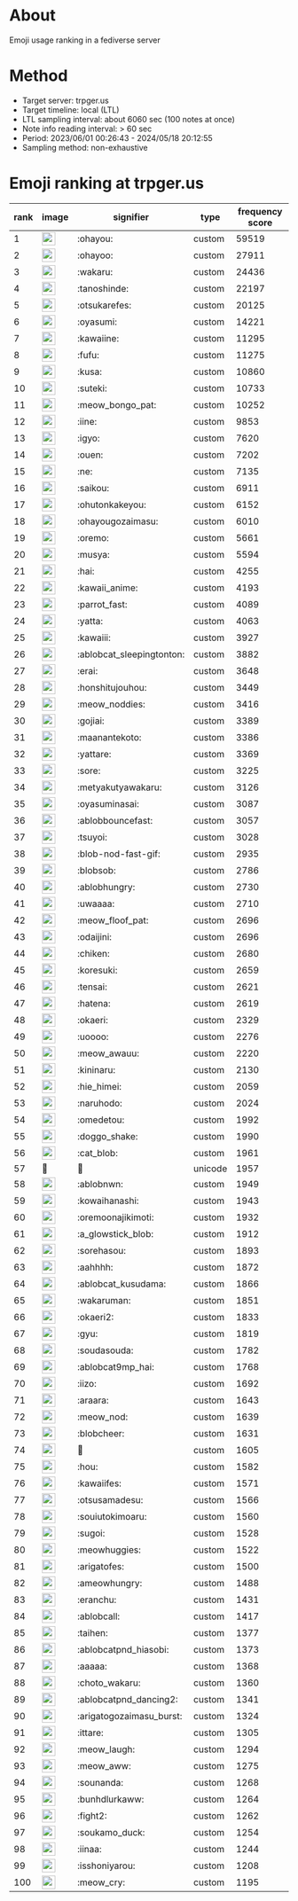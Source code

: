 # About
Emoji usage ranking in a fediverse server

# Method
- Target server: trpger.us
- Target timeline: local (LTL)
- LTL sampling interval: about 6060 sec (100 notes at once)
- Note info reading interval: > 60 sec
- Period: 2023/06/01 00:26:43 - 2024/05/18 20:12:55 
- Sampling method: non-exhaustive

# Emoji ranking at trpger.us

|rank|image|signifier|type|frequency score|
|----|----|----|----|----|
|1|<img height="24" src="https://trpger.us/emoji/ohayou.webp">|:ohayou:|custom|59519|
|2|<img height="24" src="https://trpger.us/emoji/ohayoo.webp">|:ohayoo:|custom|27911|
|3|<img height="24" src="https://trpger.us/emoji/wakaru.webp">|:wakaru:|custom|24436|
|4|<img height="24" src="https://trpger.us/emoji/tanoshinde.webp">|:tanoshinde:|custom|22197|
|5|<img height="24" src="https://trpger.us/emoji/otsukarefes.webp">|:otsukarefes:|custom|20125|
|6|<img height="24" src="https://trpger.us/emoji/oyasumi.webp">|:oyasumi:|custom|14221|
|7|<img height="24" src="https://trpger.us/emoji/kawaiine.webp">|:kawaiine:|custom|11295|
|8|<img height="24" src="https://trpger.us/emoji/fufu.webp">|:fufu:|custom|11275|
|9|<img height="24" src="https://trpger.us/emoji/kusa.webp">|:kusa:|custom|10860|
|10|<img height="24" src="https://trpger.us/emoji/suteki.webp">|:suteki:|custom|10733|
|11|<img height="24" src="https://trpger.us/emoji/meow_bongo_pat.webp">|:meow_bongo_pat:|custom|10252|
|12|<img height="24" src="https://trpger.us/emoji/iine.webp">|:iine:|custom|9853|
|13|<img height="24" src="https://trpger.us/emoji/igyo.webp">|:igyo:|custom|7620|
|14|<img height="24" src="https://trpger.us/emoji/ouen.webp">|:ouen:|custom|7202|
|15|<img height="24" src="https://trpger.us/emoji/ne.webp">|:ne:|custom|7135|
|16|<img height="24" src="https://trpger.us/emoji/saikou.webp">|:saikou:|custom|6911|
|17|<img height="24" src="https://trpger.us/emoji/ohutonkakeyou.webp">|:ohutonkakeyou:|custom|6152|
|18|<img height="24" src="https://trpger.us/emoji/ohayougozaimasu.webp">|:ohayougozaimasu:|custom|6010|
|19|<img height="24" src="https://trpger.us/emoji/oremo.webp">|:oremo:|custom|5661|
|20|<img height="24" src="https://trpger.us/emoji/musya.webp">|:musya:|custom|5594|
|21|<img height="24" src="https://trpger.us/emoji/hai.webp">|:hai:|custom|4255|
|22|<img height="24" src="https://trpger.us/emoji/kawaii_anime.webp">|:kawaii_anime:|custom|4193|
|23|<img height="24" src="https://trpger.us/emoji/parrot_fast.webp">|:parrot_fast:|custom|4089|
|24|<img height="24" src="https://trpger.us/emoji/yatta.webp">|:yatta:|custom|4063|
|25|<img height="24" src="https://trpger.us/emoji/kawaiii.webp">|:kawaiii:|custom|3927|
|26|<img height="24" src="https://trpger.us/emoji/ablobcat_sleepingtonton.webp">|:ablobcat_sleepingtonton:|custom|3882|
|27|<img height="24" src="https://trpger.us/emoji/erai.webp">|:erai:|custom|3648|
|28|<img height="24" src="https://trpger.us/emoji/honshitujouhou.webp">|:honshitujouhou:|custom|3449|
|29|<img height="24" src="https://trpger.us/emoji/meow_noddies.webp">|:meow_noddies:|custom|3416|
|30|<img height="24" src="https://trpger.us/emoji/gojiai.webp">|:gojiai:|custom|3389|
|31|<img height="24" src="https://trpger.us/emoji/maanantekoto.webp">|:maanantekoto:|custom|3386|
|32|<img height="24" src="https://trpger.us/emoji/yattare.webp">|:yattare:|custom|3369|
|33|<img height="24" src="https://trpger.us/emoji/sore.webp">|:sore:|custom|3225|
|34|<img height="24" src="https://trpger.us/emoji/metyakutyawakaru.webp">|:metyakutyawakaru:|custom|3126|
|35|<img height="24" src="https://trpger.us/emoji/oyasuminasai.webp">|:oyasuminasai:|custom|3087|
|36|<img height="24" src="https://trpger.us/emoji/ablobbouncefast.webp">|:ablobbouncefast:|custom|3057|
|37|<img height="24" src="https://trpger.us/emoji/tsuyoi.webp">|:tsuyoi:|custom|3028|
|38|<img height="24" src="https://trpger.us/emoji/blob-nod-fast-gif.webp">|:blob-nod-fast-gif:|custom|2935|
|39|<img height="24" src="https://trpger.us/emoji/blobsob.webp">|:blobsob:|custom|2786|
|40|<img height="24" src="https://trpger.us/emoji/ablobhungry.webp">|:ablobhungry:|custom|2730|
|41|<img height="24" src="https://trpger.us/emoji/uwaaaa.webp">|:uwaaaa:|custom|2710|
|42|<img height="24" src="https://trpger.us/emoji/meow_floof_pat.webp">|:meow_floof_pat:|custom|2696|
|43|<img height="24" src="https://trpger.us/emoji/odaijini.webp">|:odaijini:|custom|2696|
|44|<img height="24" src="https://trpger.us/emoji/chiken.webp">|:chiken:|custom|2680|
|45|<img height="24" src="https://trpger.us/emoji/koresuki.webp">|:koresuki:|custom|2659|
|46|<img height="24" src="https://trpger.us/emoji/tensai.webp">|:tensai:|custom|2621|
|47|<img height="24" src="https://trpger.us/emoji/hatena.webp">|:hatena:|custom|2619|
|48|<img height="24" src="https://trpger.us/emoji/okaeri.webp">|:okaeri:|custom|2329|
|49|<img height="24" src="https://trpger.us/emoji/uoooo.webp">|:uoooo:|custom|2276|
|50|<img height="24" src="https://trpger.us/emoji/meow_awauu.webp">|:meow_awauu:|custom|2220|
|51|<img height="24" src="https://trpger.us/emoji/kininaru.webp">|:kininaru:|custom|2130|
|52|<img height="24" src="https://trpger.us/emoji/hie_himei.webp">|:hie_himei:|custom|2059|
|53|<img height="24" src="https://trpger.us/emoji/naruhodo.webp">|:naruhodo:|custom|2024|
|54|<img height="24" src="https://trpger.us/emoji/omedetou.webp">|:omedetou:|custom|1992|
|55|<img height="24" src="https://trpger.us/emoji/doggo_shake.webp">|:doggo_shake:|custom|1990|
|56|<img height="24" src="https://trpger.us/emoji/cat_blob.webp">|:cat_blob:|custom|1961|
|57|🍮|🍮|unicode|1957|
|58|<img height="24" src="https://trpger.us/emoji/ablobnwn.webp">|:ablobnwn:|custom|1949|
|59|<img height="24" src="https://trpger.us/emoji/kowaihanashi.webp">|:kowaihanashi:|custom|1943|
|60|<img height="24" src="https://trpger.us/emoji/oremoonajikimoti.webp">|:oremoonajikimoti:|custom|1932|
|61|<img height="24" src="https://trpger.us/emoji/a_glowstick_blob.webp">|:a_glowstick_blob:|custom|1912|
|62|<img height="24" src="https://trpger.us/emoji/sorehasou.webp">|:sorehasou:|custom|1893|
|63|<img height="24" src="https://trpger.us/emoji/aahhhh.webp">|:aahhhh:|custom|1872|
|64|<img height="24" src="https://trpger.us/emoji/ablobcat_kusudama.webp">|:ablobcat_kusudama:|custom|1866|
|65|<img height="24" src="https://trpger.us/emoji/wakaruman.webp">|:wakaruman:|custom|1851|
|66|<img height="24" src="https://trpger.us/emoji/okaeri2.webp">|:okaeri2:|custom|1833|
|67|<img height="24" src="https://trpger.us/emoji/gyu.webp">|:gyu:|custom|1819|
|68|<img height="24" src="https://trpger.us/emoji/soudasouda.webp">|:soudasouda:|custom|1782|
|69|<img height="24" src="https://trpger.us/emoji/ablobcat9mp_hai.webp">|:ablobcat9mp_hai:|custom|1768|
|70|<img height="24" src="https://trpger.us/emoji/iizo.webp">|:iizo:|custom|1692|
|71|<img height="24" src="https://trpger.us/emoji/araara.webp">|:araara:|custom|1643|
|72|<img height="24" src="https://trpger.us/emoji/meow_nod.webp">|:meow_nod:|custom|1639|
|73|<img height="24" src="https://trpger.us/emoji/blobcheer.webp">|:blobcheer:|custom|1631|
|74|<img height="24" src="https://trpger.us/emoji/birthday.webp">|:birthday:|custom|1605|
|75|<img height="24" src="https://trpger.us/emoji/hou.webp">|:hou:|custom|1582|
|76|<img height="24" src="https://trpger.us/emoji/kawaiifes.webp">|:kawaiifes:|custom|1571|
|77|<img height="24" src="https://trpger.us/emoji/otsusamadesu.webp">|:otsusamadesu:|custom|1566|
|78|<img height="24" src="https://trpger.us/emoji/souiutokimoaru.webp">|:souiutokimoaru:|custom|1560|
|79|<img height="24" src="https://trpger.us/emoji/sugoi.webp">|:sugoi:|custom|1528|
|80|<img height="24" src="https://trpger.us/emoji/meowhuggies.webp">|:meowhuggies:|custom|1522|
|81|<img height="24" src="https://trpger.us/emoji/arigatofes.webp">|:arigatofes:|custom|1500|
|82|<img height="24" src="https://trpger.us/emoji/ameowhungry.webp">|:ameowhungry:|custom|1488|
|83|<img height="24" src="https://trpger.us/emoji/eranchu.webp">|:eranchu:|custom|1431|
|84|<img height="24" src="https://trpger.us/emoji/ablobcall.webp">|:ablobcall:|custom|1417|
|85|<img height="24" src="https://trpger.us/emoji/taihen.webp">|:taihen:|custom|1377|
|86|<img height="24" src="https://trpger.us/emoji/ablobcatpnd_hiasobi.webp">|:ablobcatpnd_hiasobi:|custom|1373|
|87|<img height="24" src="https://trpger.us/emoji/aaaaa.webp">|:aaaaa:|custom|1368|
|88|<img height="24" src="https://trpger.us/emoji/choto_wakaru.webp">|:choto_wakaru:|custom|1360|
|89|<img height="24" src="https://trpger.us/emoji/ablobcatpnd_dancing2.webp">|:ablobcatpnd_dancing2:|custom|1341|
|90|<img height="24" src="https://trpger.us/emoji/arigatogozaimasu_burst.webp">|:arigatogozaimasu_burst:|custom|1324|
|91|<img height="24" src="https://trpger.us/emoji/ittare.webp">|:ittare:|custom|1305|
|92|<img height="24" src="https://trpger.us/emoji/meow_laugh.webp">|:meow_laugh:|custom|1294|
|93|<img height="24" src="https://trpger.us/emoji/meow_aww.webp">|:meow_aww:|custom|1275|
|94|<img height="24" src="https://trpger.us/emoji/sounanda.webp">|:sounanda:|custom|1268|
|95|<img height="24" src="https://trpger.us/emoji/bunhdlurkaww.webp">|:bunhdlurkaww:|custom|1264|
|96|<img height="24" src="https://trpger.us/emoji/fight2.webp">|:fight2:|custom|1262|
|97|<img height="24" src="https://trpger.us/emoji/soukamo_duck.webp">|:soukamo_duck:|custom|1254|
|98|<img height="24" src="https://trpger.us/emoji/iinaa.webp">|:iinaa:|custom|1244|
|99|<img height="24" src="https://trpger.us/emoji/isshoniyarou.webp">|:isshoniyarou:|custom|1208|
|100|<img height="24" src="https://trpger.us/emoji/meow_cry.webp">|:meow_cry:|custom|1195|
